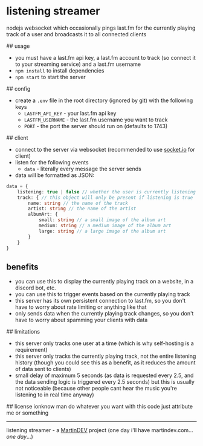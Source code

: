 # listening streamer

nodejs websocket which occasionally pings last.fm for the currently playing track of a user and broadcasts it to all connected clients

## usage

- you must have a last.fm api key, a last.fm account to track (so connect it to your streaming service) and a last.fm username
- `npm install` to install dependencies
- `npm start` to start the server

## config

- create a `.env` file in the root directory (ignored by git) with the following keys
    - `LASTFM_API_KEY` - your last.fm api key
    - `LASTFM_USERNAME` - the last.fm username you want to track
    - `PORT` - the port the server should run on (defaults to 1743)

## client

- connect to the server via websocket (recommended to use [socket.io](https://socket.io/) for client)
- listen for the following events
    - `data` - literally every message the server sends
- data will be formatted as JSON:
```ts
data = {
    listening: true | false // whether the user is currently listening to music
    track: { // this object will only be present if listening is true
        name: string // the name of the track
        artist: string // the name of the artist
        albumArt: {
            small: string // a small image of the album art
            medium: string // a medium image of the album art
            large: string // a large image of the album art
        }
    }
}
```
## benefits

- you can use this to display the currently playing track on a website, in a discord bot, etc.
- you can use this to trigger events based on the currently playing track
- this server has its own persistent connection to last.fm, so you don't have to worry about rate limiting or anything like that
- only sends data when the currently playing track changes, so you don't have to worry about spamming your clients with data

## limitations
- this server only tracks one user at a time (which is why self-hosting is a requirement)
- this server only tracks the currently playing track, not the entire listening history (though you could see this as a benefit, as it reduces the amount of data sent to clients)
- small delay of maximum 5 seconds (as data is requested every 2.5, and the data sending logic is triggered every 2.5 seconds) but this is usually not noticeable (because other people cant hear the music you're listening to in real time anyway)

## license
ionknow man do whatever you want with this code just attribute me or something

---

listening streamer - a [MartinDEV](https://www.martin.blue) project (one day i'll have martindev.com... *one day*...)